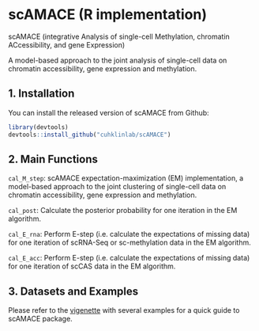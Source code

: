 
# scAMACE (R implementation)

scAMACE (integrative Analysis of single-cell Methylation, chromatin ACcessibility, and gene Expression)

A model-based approach to the joint analysis of single-cell data on chromatin accessibility, gene expression and methylation.

## 1. Installation

You can install the released version of scAMACE from Github:

``` r
library(devtools)
devtools::install_github("cuhklinlab/scAMACE")
```

## 2. Main Functions

`cal_M_step`: scAMACE expectation-maximization (EM) implementation, a model-based approach to the joint clustering of single-cell data on chromatin accessibility, gene expression and methylation.

`cal_post`: Calculate the posterior probability for one iteration in the EM algorithm.

`cal_E_rna`: Perform E-step (i.e. calculate the expectations of missing data) for one iteration of scRNA-Seq or sc-methylation data in the EM algorithm.

`cal_E_acc`: Perform E-step (i.e. calculate the expectations of missing data) for one iteration of scCAS data in the EM algorithm.

## 3. Datasets and Examples

Please refer to the [vigenette](https://github.com/cuhklinlab/scAMACE/blob/main/vignette/vignette.md) with several examples for a quick guide to scAMACE package.
